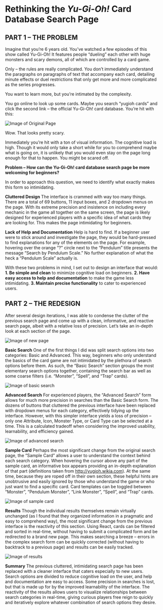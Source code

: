 # Rethinking the _Yu-Gi-Oh!_ Card Database Search Page

## PART 1 – THE PROBLEM

Imagine that you’re 6 years old. You’ve watched a few episodes of this show called Yu-Gi-Oh! It features people “dueling” each other with huge monsters and scary demons, all of which are controlled by a card game.

Only – the rules are really complicated. You don’t immediately understand the paragraphs on paragraphs of text that accompany each card, detailing minute effects or duel restrictions that only get more and more complicated as the series progresses.

You want to learn more, but you’re intimated by the complexity.

You go online to look up some cards. Maybe you search “yugioh cards” and click the second link – the official Yu-Gi-Oh! card database. You’re hit with this:

![Image of Original Page](assets/original.png)

Wow. That looks pretty scary.

Immediately you’re hit with a ton of visual information. The cognitive load is high. Though it would only take a short while for you to comprehend maybe what is going on, it is unlikely that you would even stay on the page long enough for that to happen. You might be scared off.

**Problem – How can the Yu-Gi-Oh! card database search page be more welcoming for beginners?**

In order to approach this question, we need to identify what exactly makes this form so intimidating.

**Cluttered Design**
The interface is crammed with way too many things. There are a total of 69 buttons, 11 input boxes, and 2 dropdown menus on the page. With its extreme precision and insistence on including every mechanic in the game all together on the same screen, the page is likely designed for experienced players with a specific idea of what cards they are looking for. This makes the page intimidating for beginners.

**Lack of Help and Documentation**
Help is hard to find. If a beginner user were to stick around and investigate the page, they would be hard-pressed to find explanations for any of the elements on the page. For example, hovering over the orange “?” circle next to the “Pendulum” title presents the message “Search by Pendulum Scale.” No further explanation of what the heck a “Pendulum Scale” actually is.

With these two problems in mind, I set out to design an interface that would:
**1.	Be simple and clean** to minimize cognitive load on beginners.
**2.	Have easy access to help and documentation** to make the game less intimidating.
**3.	Maintain precise functionality** to cater to experienced users.

## PART 2 – THE REDESIGN

After several design iterations, I was able to condense the clutter of the previous search page and come up with a clean, informative, and reactive search page, albeit with a relative loss of precision. Let’s take an in-depth look at each section of the page.

![Image of new page](assets/redesign.png)

**Basic Search**
One of the first things I did was split search options into two categories: Basic and Advanced. This way, beginners who only understand the basics of the card game are not intimidated by the plethora of search options before them. As such, the “Basic Search” section groups the most elementary search options together, containing the search bar as well as some coarse filters (i.e. “Monster”, “Spell”, and “Trap” cards).

![Image of basic search](assets/basic.png)

**Advanced Search**
For experienced players, the “Advanced Search” form allows for much more precision in searches than the Basic Search form. The dozens of buttons that cluttered the previous interface have been replaced with dropdown menus for each category, effectively tidying up the interface. However, with this simpler interface yields a loss of precision – only one Attribute, Icon, Monster Type, or Card Type can be selected at a time. This is a calculated tradeoff when considering the improved usability, learnability, and efficiency gained.

![Image of advanced search](assets/advanced.png)

**Sample Card**
Perhaps the most significant change from the original search page, the “Sample Card” allows a user to understand the context behind each search category. When hovering the cursor above any part of the sample card, an informative box appears providing an in-depth explanation of that part (definitions taken from http://yugioh.wikia.com). At the same time, because they are roped off in their own section, these helpful hints are unobtrusive and easily ignored by those who understand the game or who just want to find a specific card. Card templates can be toggled between “Monster”, “Pendulum Monster”, “Link Monster”, “Spell”, and “Trap” cards.

![Image of sample card](assets/sample-card.png)

**Results**
Though the individual results themselves remain virtually unchanged (as I found that they organized information in a pragmatic and easy to comprehend way), the most significant change from the previous interface is the reactivity of this section. Using React, cards can be filtered and sorted in real-time, without having to submit a complicated form and be redirected to a brand new page. This makes searching a breeze – errors in the complex search form can be quickly corrected (without having to backtrack to a previous page) and results can be easily tracked.

![Image of results](assets/results.png)

**Summary**
The previous cluttered, intimidating search page has been replaced with a cleaner interface that caters especially to new users. Search options are divided to reduce cognitive load on the user, and help and documentation are easy to access. Some precision in searches is lost, but that is made up for by the improved learnability of the interface. The reactivity of the results allows users to visualize relationships between search categories in real-time, giving curious players free reign to quickly and iteratively explore whatever combination of search options they desire.
